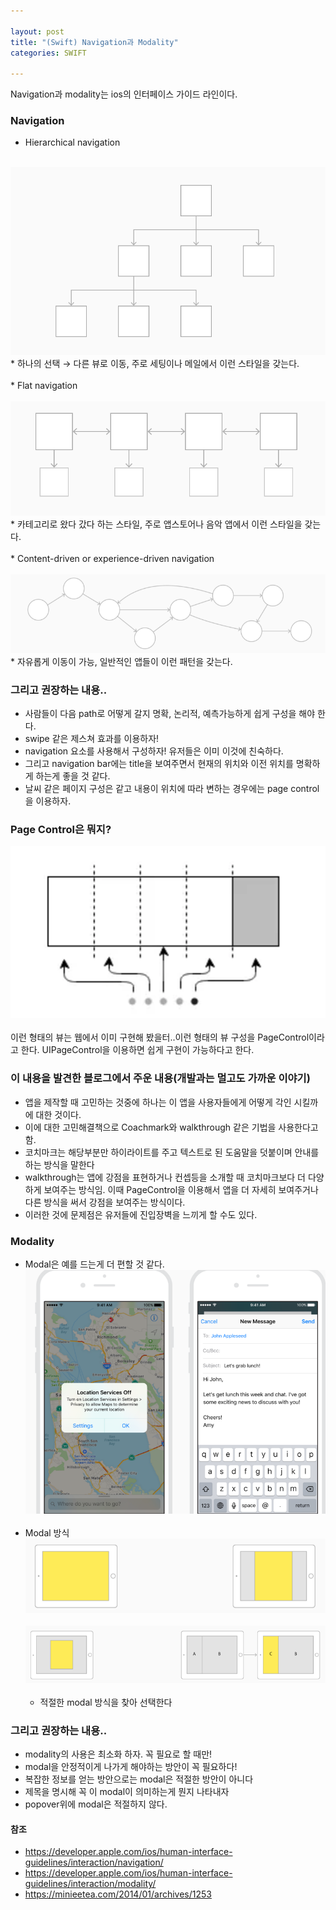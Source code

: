 ```yaml
---

layout: post
title: "(Swift) Navigation과 Modality"
categories: SWIFT

---
```


Navigation과 modality는 ios의 인터페이스 가이드 라인이다.

### Navigation

* Hierarchical navigation<br/><br/>
<img src = "/post_img/201702/01/nav1.png" />
	* 하나의 선택 → 다른 뷰로 이동, 주로 세팅이나 메일에서 이런 스타일을 갖는다.
<br/><br/>
* Flat navigation<br/><br/>
<img src = "/post_img/201702/01/nav2.png" />
	* 카테고리로 왔다 갔다 하는 스타일, 주로 앱스토어나 음악 앱에서 이런 스타일을 갖는다.
<br/><br/>
* Content-driven or experience-driven navigation<br/><br/>
<img src = "/post_img/201702/01/nav3.png" />
	* 자유롭게 이동이 가능, 일반적인 앱들이 이런 패턴을 갖는다.

### 그리고 권장하는 내용..
* 사람들이 다음 path로 어떻게 갈지 명확, 논리적, 예측가능하게 쉽게 구성을 해야 한다.
* swipe 같은 제스쳐 효과를 이용하자!
* navigation 요소를 사용해서 구성하자! 유저들은 이미 이것에 친숙하다.
* 그리고 navigation bar에는 title을 보여주면서 현재의 위치와 이전 위치를 명확하게 하는게 좋을 것 같다.
* 날씨 같은 페이지 구성은 같고 내용이 위치에 따라 변하는 경우에는 page control을 이용하자.

### Page Control은 뭐지?
<img src = "/post_img/201702/01/nav4.png" /><br/><br/>
이런 형태의 뷰는 웹에서 이미 구현해 봤을터..이런 형태의 뷰 구성을 PageControl이라고 한다. UIPageControl을 이용하면 쉽게 구현이 가능하다고 한다.

### 이 내용을 발견한 블로그에서 주운 내용(개발과는 멀고도 가까운 이야기)
* 앱을 제작할 때 고민하는 것중에 하나는 이 앱을 사용자들에게 어떻게 각인 시킬까에 대한 것이다.
* 이에 대한 고민해결책으로 Coachmark와 walkthrough 같은 기법을 사용한다고 함.
* 코치마크는 해당부분만 하이라이트를 주고 텍스트로 된 도움말을 덧붙이며 안내를 하는 방식을 말한다
* walkthrough는 앱에 강점을 표현하거나 컨셉등을 소개할 때 코치마크보다 더 다양하게 보여주는 방식임. 이때 PageControl을 이용해서 앱을 더 자세히 보여주거나 다른 방식을 써서 강점을 보여주는 방식이다.
* 이러한 것에 문제점은 유저들에 진입장벽을 느끼게 할 수도 있다.

### Modality

* Modal은 예를 드는게 더 편할 것 같다.
<img src = "/post_img/201702/01/nav5.png" /><br/><br/>
* Modal 방식
<img src = "/post_img/201702/01/nav6.png" /><br/><br/>
<img src = "/post_img/201702/01/nav7.png" /><br/><br/>
	* 적절한 modal 방식을 찾아 선택한다

### 그리고 권장하는 내용..
* modality의 사용은 최소화 하자. 꼭 필요로 할 때만!
* modal을 안정적이게 나가게 해야하는 방안이 꼭 필요하다!
* 복잡한 정보를 얻는 방안으로는 modal은 적절한 방안이 아니다
* 제목을 명시해 꼭 이 modal이 의미하는게 뭔지 나타내자
* popover위에 modal은 적절하지 않다.

#### 참조
* https://developer.apple.com/ios/human-interface-guidelines/interaction/navigation/
* https://developer.apple.com/ios/human-interface-guidelines/interaction/modality/
* https://minieetea.com/2014/01/archives/1253
